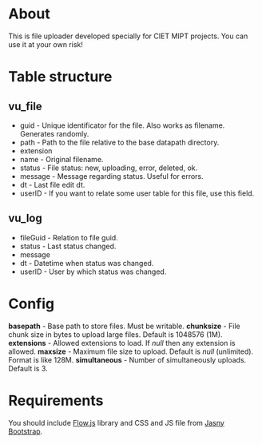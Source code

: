 # About
This is file uploader developed specially for CIET MIPT projects. You can use it at your own risk!

# Table structure
## vu_file
* guid - Unique identificator for the file. Also works as filename. Generates randomly.
* path - Path to the file relative to the base datapath directory.
* extension
* name - Original filename.
* status - File status: new, uploading, error, deleted, ok.
* message - Message regarding status. Useful for errors.
* dt - Last file edit dt.
* userID - If you want to relate some user table for this file, use this field.

## vu_log
* fileGuid - Relation to file guid.
* status - Last status changed.
* message
* dt - Datetime when status was changed.
* userID - User by which status was changed.

# Config

**basepath** - Base path to store files. Must be writable. 
**chunksize** - File chunk size in bytes to upload large files. Default is 1048576 (1M).
**extensions** - Allowed extensions to load. If _null_ then any extension is allowed.
**maxsize** - Maximum file size to upload. Default is _null_ (unlimited). Format is like 128M.
**simultaneous** - Number of simultaneously uploads. Default is 3.

# Requirements
You should include [Flow.js](https://github.com/flowjs/flow.js) library and CSS and JS file from [Jasny Bootstrap](https://github.com/jasny/bootstrap/).